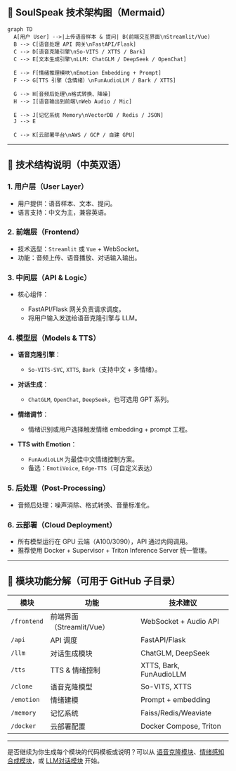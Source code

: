 

## 🧠 SoulSpeak 技术架构图（Mermaid）

```mermaid
graph TD
  A[用户 User] -->|上传语音样本 & 提问| B(前端交互界面\nStreamlit/Vue)
  B --> C[语音处理 API 网关\nFastAPI/Flask]
  C --> D[语音克隆引擎\nSo-VITS / XTTS / Bark]
  C --> E[文本生成引擎\nLLM: ChatGLM / DeepSeek / OpenChat]

  E --> F[情绪推理模块\nEmotion Embedding + Prompt]
  F --> G[TTS 引擎（含情绪）\nFunAudioLLM / Bark / XTTS]

  G --> H[音频后处理\n格式转换、降噪]
  H --> I[语音输出到前端\nWeb Audio / Mic]

  E --> J[记忆系统 Memory\nVectorDB / Redis / JSON]
  J --> E

  C --> K[云部署平台\nAWS / GCP / 自建 GPU]

```

---

## 📌 技术结构说明（中英双语）

### 1. 用户层（User Layer）

* 用户提供：语音样本、文本、提问。
* 语言支持：中文为主，兼容英语。

### 2. 前端层（Frontend）

* 技术选型：`Streamlit` 或 `Vue` + WebSocket。
* 功能：音频上传、语音播放、对话输入输出。

### 3. 中间层（API & Logic）

* 核心组件：

  * FastAPI/Flask 网关负责请求调度。
  * 将用户输入发送给语音克隆引擎与 LLM。

### 4. 模型层（Models & TTS）

* **语音克隆引擎**：

  * `So-VITS-SVC`, `XTTS`, `Bark`（支持中文 + 多情绪）。
* **对话生成**：

  * `ChatGLM`, `OpenChat`, `DeepSeek`，也可选用 GPT 系列。
* **情绪调节**：

  * 情绪识别或用户选择触发情绪 embedding + prompt 工程。
* **TTS with Emotion**：

  * `FunAudioLLM` 为最佳中文情绪控制方案。
  * 备选：`EmotiVoice`, `Edge-TTS`（可自定义表达）

### 5. 后处理（Post-Processing）

* 音频后处理：噪声消除、格式转换、音量标准化。

### 6. 云部署（Cloud Deployment）

* 所有模型运行在 GPU 云端（A100/3090），API 通过内网调用。
* 推荐使用 Docker + Supervisor + Triton Inference Server 统一管理。

---

## 🚀 模块功能分解（可用于 GitHub 子目录）

| 模块          | 功能                  | 技术建议                    |
| ----------- | ------------------- | ----------------------- |
| `/frontend` | 前端界面（Streamlit/Vue） | WebSocket + Audio API   |
| `/api`      | API 调度              | FastAPI/Flask           |
| `/llm`      | 对话生成模块              | ChatGLM, DeepSeek       |
| `/tts`      | TTS & 情绪控制          | XTTS, Bark, FunAudioLLM |
| `/clone`    | 语音克隆模型              | So-VITS, XTTS           |
| `/emotion`  | 情绪建模                | Prompt + embedding      |
| `/memory`   | 记忆系统                | Faiss/Redis/Weaviate    |
| `/docker`   | 云部署配置               | Docker Compose, Triton  |

---

是否继续为你生成每个模块的代码模板或说明？可以从 [语音克隆模块](f)、[情绪感知合成模块](f)，或 [LLM对话模块](f) 开始。
